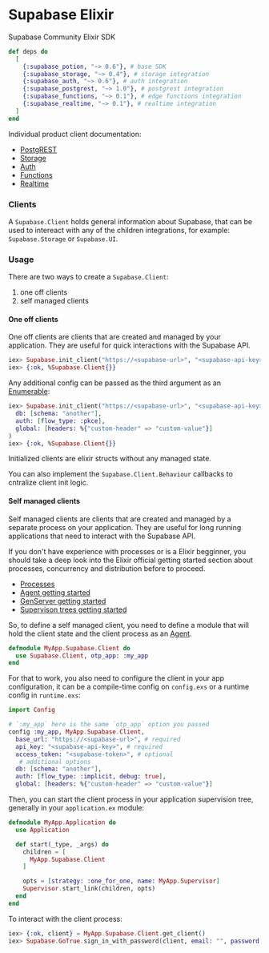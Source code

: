 # Supabase Elixir

Supabase Community Elixir SDK

```elixir
def deps do
  [
    {:supabase_potion, "~> 0.6"}, # base SDK
    {:supabase_storage, "~> 0.4"}, # storage integration
    {:supabase_auth, "~> 0.6"}, # auth integration
    {:supabase_postgrest, "~> 1.0"}, # postgrest integration
    {:supabase_functions, "~> 0.1"}, # edge functions integration
    {:supabase_realtime, "~> 0.1"}, # realtime integration
  ]
end
```

Individual product client documentation:

- [PostgREST](https://github.com/supabase-community/postgrest-ex)
- [Storage](https://github.com/supabase-community/storage-ex)
- [Auth](https://github.com/supabase-community/auth-ex)
- [Functions](https://github.com/supabase-community/functions-ex)
- [Realtime](https://github.com/supabase-community/realtime-ex)

### Clients

A `Supabase.Client` holds general information about Supabase, that can be used to intereact with any of the children integrations, for example: `Supabase.Storage` or `Supabase.UI`.

### Usage

There are two ways to create a `Supabase.Client`:
1. one off clients
2. self managed clients

#### One off clients

One off clients are clients that are created and managed by your application. They are useful for quick interactions with the Supabase API.

```elixir
iex> Supabase.init_client("https://<supabase-url>", "<supabase-api-key>")
iex> {:ok, %Supabase.Client{}}
```

Any additional config can be passed as the third argument as an [Enumerable](https://hexdocs.pm/elixir/Enumerable.html):

```elixir
iex> Supabase.init_client("https://<supabase-url>", "<supabase-api-key>",
  db: [schema: "another"],
  auth: [flow_type: :pkce],
  global: [headers: %{"custom-header" => "custom-value"}]
)
iex> {:ok, %Supabase.Client{}}
```

Initialized clients are elixir structs without any managed state.

You can also implement the `Supabase.Client.Behaviour` callbacks to cntralize client init logic.

#### Self managed clients

Self managed clients are clients that are created and managed by a separate process on your application. They are useful for long running applications that need to interact with the Supabase API.

If you don't have experience with processes or is a Elixir begginner, you should take a deep look into the Elixir official getting started section about processes, concurrency and distribution before to proceed.
- [Processes](https://hexdocs.pm/elixir/processes.html)
- [Agent getting started](https://hexdocs.pm/elixir/agents.html)
- [GenServer getting started](https://hexdocs.pm/elixir/genservers.html)
- [Supervison trees getting started](https://hexdocs.pm/elixir/supervisor-and-application.html)

So, to define a self managed client, you need to define a module that will hold the client state and the client process as an [Agent](https://hexdocs.pm/elixir/Agent.html).

```elixir
defmodule MyApp.Supabase.Client do
  use Supabase.Client, otp_app: :my_app
end
```

For that to work, you also need to configure the client in your app configuration, it can be a compile-time config on `config.exs` or a runtime config in `runtime.exs`:

```elixir
import Config

# `:my_app` here is the same `otp_app` option you passed
config :my_app, MyApp.Supabase.Client,
  base_url: "https://<supabase-url>", # required
  api_key: "<supabase-api-key>", # required
  access_token: "<supabase-token>", # optional
   # additional options
  db: [schema: "another"],
  auth: [flow_type: :implicit, debug: true],
  global: [headers: %{"custom-header" => "custom-value"}]
```

Then, you can start the client process in your application supervision tree, generally in your `application.ex` module:

```elixir
defmodule MyApp.Application do
  use Application

  def start(_type, _args) do
    children = [
      MyApp.Supabase.Client
    ]

    opts = [strategy: :one_for_one, name: MyApp.Supervisor]
    Supervisor.start_link(children, opts)
  end
end
```

To interact with the client process:

```elixir
iex> {:ok, client} = MyApp.Supabase.Client.get_client()
iex> Supabase.GoTrue.sign_in_with_password(client, email: "", password: "")
```
